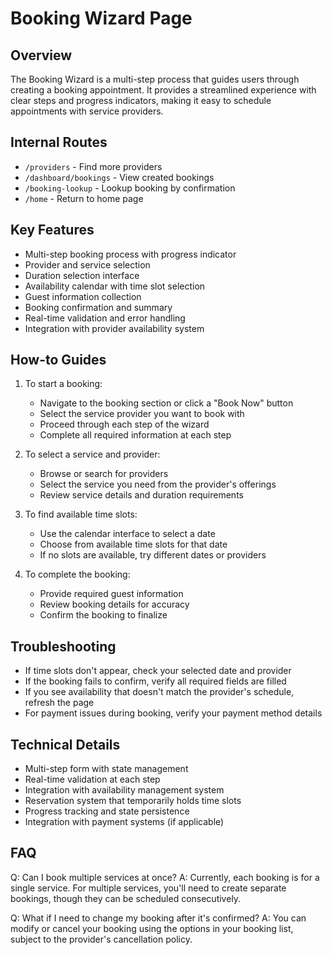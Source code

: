 # Booking Wizard Page

## Overview
The Booking Wizard is a multi-step process that guides users through creating a booking appointment. It provides a streamlined experience with clear steps and progress indicators, making it easy to schedule appointments with service providers.

## Internal Routes
- `/providers` - Find more providers
- `/dashboard/bookings` - View created bookings
- `/booking-lookup` - Lookup booking by confirmation
- `/home` - Return to home page

## Key Features
- Multi-step booking process with progress indicator
- Provider and service selection
- Duration selection interface
- Availability calendar with time slot selection
- Guest information collection
- Booking confirmation and summary
- Real-time validation and error handling
- Integration with provider availability system

## How-to Guides
1. To start a booking:
   - Navigate to the booking section or click a "Book Now" button
   - Select the service provider you want to book with
   - Proceed through each step of the wizard
   - Complete all required information at each step

2. To select a service and provider:
   - Browse or search for providers
   - Select the service you need from the provider's offerings
   - Review service details and duration requirements

3. To find available time slots:
   - Use the calendar interface to select a date
   - Choose from available time slots for that date
   - If no slots are available, try different dates or providers

4. To complete the booking:
   - Provide required guest information
   - Review booking details for accuracy
   - Confirm the booking to finalize

## Troubleshooting
- If time slots don't appear, check your selected date and provider
- If the booking fails to confirm, verify all required fields are filled
- If you see availability that doesn't match the provider's schedule, refresh the page
- For payment issues during booking, verify your payment method details

## Technical Details
- Multi-step form with state management
- Real-time validation at each step
- Integration with availability management system
- Reservation system that temporarily holds time slots
- Progress tracking and state persistence
- Integration with payment systems (if applicable)

## FAQ
Q: Can I book multiple services at once?
A: Currently, each booking is for a single service. For multiple services, you'll need to create separate bookings, though they can be scheduled consecutively.

Q: What if I need to change my booking after it's confirmed?
A: You can modify or cancel your booking using the options in your booking list, subject to the provider's cancellation policy.